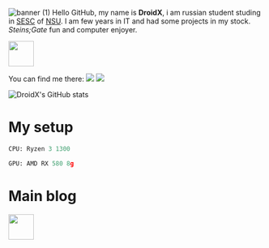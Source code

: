 ![banner (1)](https://user-images.githubusercontent.com/52743561/200163837-0efe8a85-8eb2-4e59-8cfe-b0e8de903e56.png)
Hello GitHub, my name is **DroidX**, i am russian student studing in [SESC](https://sesc.nsu.ru/) of [NSU](https://www.nsu.ru/n/). I am few years in IT and had some projects in my stock. *Steins;Gate* fun and computer enjoyer.

[<img src="https://img.shields.io/badge/CodeDroidX-site-%20red" height="50"/>](https://codedroidx.pages.dev)

You can find me there: [![](https://img.shields.io/badge/Telegram-blue.svg)](https://t.me/tg_droid_x) [![](https://img.shields.io/badge/Habr-cyan.svg)](https://habr.com/ru/users/CodeDroidX/)

![DroidX's GitHub stats](https://github-readme-stats.vercel.app/api?username=CodeDruidX&title_color=ff0000&text_color=ffffff&icon_color=ff0000&bg_color=000000&show_icons=true)
# My setup
```python
CPU: Ryzen 3 1300

GPU: AMD RX 580 8g
```
# Main blog

[<img src="https://img.shields.io/badge/Habr-cyan" height="50" />](https://habr.com/ru/users/CodeDroidX/)
